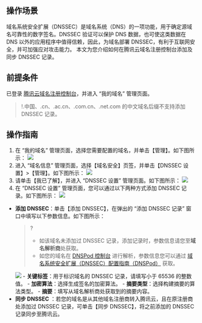 ## 操作场景
域名系统安全扩展（DNSSEC）是域名系统（DNS）的一项功能，用于确定源域名可靠性的数字签名。DNSSEC 验证可以保护 DNS 数据，也可使这类数据在 DNS 以外的应用程序中值得信赖，因此，为域名部署 DNSSEC，有利于互联网安全，并可加强应对攻击能力。
本文为您介绍如何在腾讯云域名注册控制台添加及同步 DNSSEC 记录。

## 前提条件
已登录 [腾讯云域名注册控制台](https://console.cloud.tencent.com/domain)，并进入 “我的域名” 管理页面。
>!.中国、.cn、.ac.cn、.com.cn、.net.com 的中文域名后缀不支持添加 DNSSEC 记录。

## 操作指南
1. 在 “我的域名” 管理页面，选择您需要配置的域名，并单击【管理】。如下图所示：
![](https://main.qcloudimg.com/raw/d19438c7800e49ec15bfa09a61337b86.png)
2. 进入 “域名信息” 管理页面，选择【域名安全】页签，并单击【DNSSEC 设置】>【管理】。如下图所示：
![](https://main.qcloudimg.com/raw/805d5bf566ca4476acaf6306e2db1cf0.png)
3. 请单击【我已了解】，并进入 “DNSSEC 设置” 管理页面。如下图所示：
![](https://main.qcloudimg.com/raw/0f1804270c99e98ba11d3704575d8a21.png)
4. 在 “DNSSEC 设置” 管理页面，您可以通过以下两种方式添加 DNSSEC 记录。如下图所示：
  ![](https://main.qcloudimg.com/raw/0e8f317ea98d43c15e64ba0cf94e2808.png)
  - **添加 DNSSEC**：单击【添加 DNSSEC】，在弹出的 “添加 DNSSEC 记录” 窗口中填写以下参数信息。如下图所示：
    >? 
    >- 如该域名未添加过 DNSSEC 记录，添加记录时，参数信息请您至**域名解析商**处获取。
    >- 如您的域名在 [DNSPod 控制台](https://console.dnspod.cn/dns) 进行解析，参数信息您可以通过 [域名系统安全扩展（DNSSEC）配置指南（DNSPod）](https://docs.dnspod.cn/p/7c0da849-3160-493c-bd52-b31da391aebc/) 获取。
    >
    ![](https://main.qcloudimg.com/raw/835a0e9bbc97601287f6613c75d56c45.png)
		- **关键标签**：用于标识域名的 DNSSEC 记录，请填写小于 65536 的整数值。
		- **加密算法**：选择生成签名的加密算法。
		- **摘要类型**：选择构建摘要的算法类型。
		- **摘要**：填写从域名解析商处获取到的摘要内容。
 - **同步 DNSSEC** ：若您的域名是从其他域名注册商转入腾讯云，且在原注册商处添加过 DNSSEC 记录，可单击【同步 DNSSEC】，将之前添加的 DNSSEC 记录同步至腾讯云。

